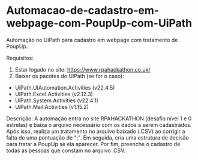 # Automacao-de-cadastro-em-webpage-com-PoupUp-com-UiPath
Automação no UiPath para cadastro em webpage com tratamento de PoupUp.

Requisitos:
1. Estar logado no site: https://www.rpahackathon.co.uk/
2. Baixar os pacotes do UiPath (se for o caso):
  - UiPath.UIAutomation.Activities (v22.4.5)
  - UiPath.Excel.Activities (v2.12.3)
  - UiPath.System.Activities (v22.4.1)
  - UiPath.Mail.Activities (v1.15.2)

Descrição:
A automação entra no site RPAHACKATHON (desafio nível 1 e 0 estrelas) e baixa o arquivo necessário com os dados a serem cadastrados. Após isso, realiza um tratamento no arquivo baixado (.CSV) ao corrigir a falta de uma pontuação de ";". Em seguida, cria uma estrutura de decisão para tratar a PoupUp se ela aparecer. Por fim, preenche o cadastro de todas as pessoas que constam no arquivo .CSV.
